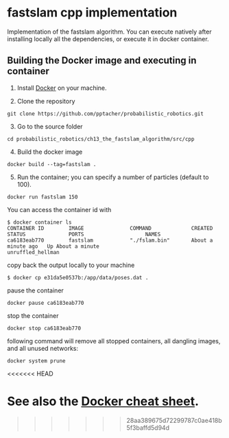 # fastslam cpp implementation

Implementation of the fastslam algorithm. You can execute natively after installing locally all the dependencies, or execute it in docker container.

## Building the Docker image and executing in container

1. Install [Docker](https://www.docker.com/get-started) on your machine.

2. Clone the repository

```
git clone https://github.com/pptacher/probabilistic_robotics.git
```

3. Go to the source folder

```
cd probabilistic_robotics/ch13_the_fastslam_algorithm/src/cpp
```

4. Build the docker image

```
docker build --tag=fastslam .
```

5. Run the container; you can specify a number of particles (default to 100).

```
docker run fastslam 150
```

You can access the container id with
```
$ docker container ls
CONTAINER ID        IMAGE               COMMAND             CREATED              STATUS              PORTS                    NAMES
ca6183eab770        fastslam            "./fslam.bin"       About a minute ago   Up About a minute                            unruffled_hellman
```
copy back the output locally to your machine
```
$ docker cp e31da5e0537b:/app/data/poses.dat .
```

pause the container
```
docker pause ca6183eab770
```

stop the container
```
docker stop ca6183eab770
```

following command will remove all stopped containers, all dangling images, and all unused networks:
```
docker system prune
```
<<<<<<< HEAD

See also  the [Docker cheat sheet](https://www.docker.com/sites/default/files/Docker_CheatSheet_08.09.2016_0.pdf).
=======
>>>>>>> 28aa389675d72299787c0ae418b5f3baffd5d94d
